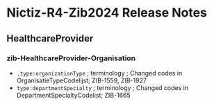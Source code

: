 # Nictiz-R4-Zib2024 Release Notes

## HealthcareProvider
### zib-HealthcareProvider-Organisation
* `.type:organizationType` ; terminology ; Changed codes in OrganisatieTypeCodelijst; ZIB-1559, ZIB-1927
* `type:departmentSpecialty` ; terminology ; Changed codes in DepartmentSpecialtyCodelist; ZIB-1665